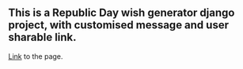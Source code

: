 
## This is a Republic Day wish generator django project, with customised message and user sharable link.
[Link](https://republic-day-2022.herokuapp.com) to the page.
